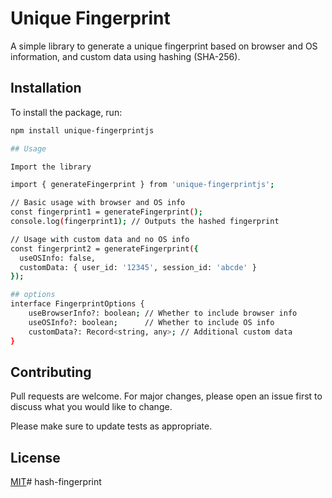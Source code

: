 # Unique Fingerprint

A simple library to generate a unique fingerprint based on browser and OS information, and custom data using hashing (SHA-256).

## Installation

To install the package, run:

```bash
npm install unique-fingerprintjs

## Usage

Import the library

import { generateFingerprint } from 'unique-fingerprintjs';

// Basic usage with browser and OS info
const fingerprint1 = generateFingerprint();
console.log(fingerprint1); // Outputs the hashed fingerprint

// Usage with custom data and no OS info
const fingerprint2 = generateFingerprint({
  useOSInfo: false,
  customData: { user_id: '12345', session_id: 'abcde' }
});

## options
interface FingerprintOptions {
    useBrowserInfo?: boolean; // Whether to include browser info
    useOSInfo?: boolean;      // Whether to include OS info
    customData?: Record<string, any>; // Additional custom data
}

```

## Contributing

Pull requests are welcome. For major changes, please open an issue first
to discuss what you would like to change.

Please make sure to update tests as appropriate.

## License

[MIT](https://choosealicense.com/licenses/mit/)# hash-fingerprint
